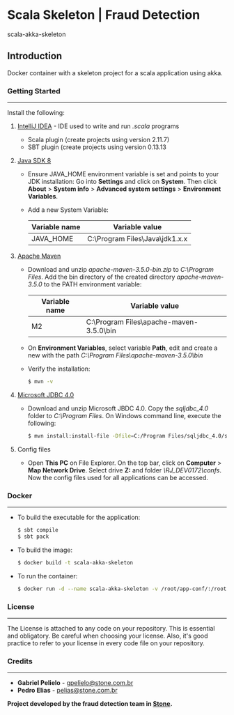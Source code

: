# Scala Skeleton | Fraud Detection

scala-akka-skeleton

## Introduction

Docker container with a skeleton project for a scala application using akka.

### Getting Started
--- --- ---
Install the following:

1. [IntelliJ IDEA](https://www.jetbrains.com/idea/) - IDE used to write and run *.scala* programs
    * Scala plugin (create projects using version 2.11.7)
    * SBT plugin (create projects using version 0.13.13
2. [Java SDK 8](http://www.oracle.com/technetwork/pt/java/javase/downloads/jdk8-downloads-2133151.html)
    * Ensure JAVA_HOME environment variable is set and points to your JDK installation:
Go into **Settings** and click on **System**. Then click **About** > **System info** > **Advanced system settings** > **Environment Variables**.
    * Add a new System Variable:

       Variable name | Variable value
       ------------ | -------------
       JAVA_HOME | C:\Program Files\Java\jdk1.x.x

3. [Apache Maven](https://maven.apache.org/index.html)
    * Download and unzip *apache-maven-3.5.0-bin.zip* to *C:\Program Files*. Add the bin directory of the created directory *apache-maven-3.5.0* to the PATH environment variable:

       Variable name | Variable value
       ------------ | -------------
       M2 | C:\Program Files\apache-maven-3.5.0\bin

    * On  **Environment Variables**, select variable **Path**, edit and create a new with the path *C:\Program Files\apache-maven-3.5.0\bin*
    * Verify the installation:
        ```sh
        $ mvn -v
        ```

4. [Microsoft JDBC 4.0](https://www.microsoft.com/en-us/download/details.aspx?id=54629)
    * Download and unzip Microsoft JBDC 4.0. Copy the *sqljdbc_4.0* folder to *C:\Program Files*. On Windows command line, execute the following:
        ```sh
        $ mvn install:install-file -Dfile=C:/Program Files/sqljdbc_4.0/sqljdbc4.jar -DgroupId=com.microsoft.sqlserver -DartifactId=sqljdbc4 -Dversion=4.0.2206.100 -Dpackaging=jar
        ```

5. Config files
    * Open **This PC** on File Explorer. On the top bar, click on **Computer** > **Map Network Drive**. Select drive **Z:** and folder _\\RJ_DEV0172\confs_. Now the config files used for all applications can be accessed.

### Docker
--- --- ---

* To build the executable for the application:

    ```sh
    $ sbt compile
    $ sbt pack
    ```


* To build the image:

    ```sh
    $ docker build -t scala-akka-skeleton
    ```

* To run the container:

    ```sh
    $ docker run -d --name scala-akka-skeleton -v /root/app-conf/:/root/app-conf/ scala-akka-skeleton:latest
    ```

### License

--- --- ---

The License is attached to any code on your repository. This is essential and obligatory. Be careful when choosing your license. Also, it's good practice to refer to your license in every code file on your repository.

### Credits
--- --- ---
* **Gabriel Pelielo** - gpelielo@stone.com.br
* **Pedro Elias** - pelias@stone.com.br

**Project developed by the fraud detection team in [Stone](http://www.stone.com.br/).**